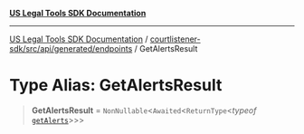 [**US Legal Tools SDK Documentation**](../../../../../../README.md)

***

[US Legal Tools SDK Documentation](../../../../../../README.md) / [courtlistener-sdk/src/api/generated/endpoints](../README.md) / GetAlertsResult

# Type Alias: GetAlertsResult

> **GetAlertsResult** = `NonNullable`\<`Awaited`\<`ReturnType`\<*typeof* [`getAlerts`](../functions/getAlerts.md)\>\>\>
